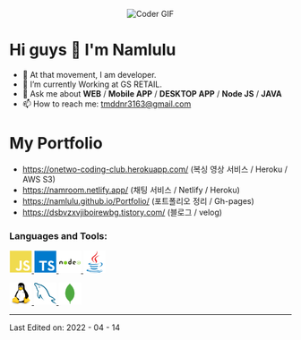 <p align="center">

  <img src="https://media.giphy.com/media/SWoSkN6DxTszqIKEqv/giphy.gif" alt="Coder GIF" width="500" height="400">
  
</p>

# Hi guys 👋  I'm Namlulu





- 🔭 At that movement, I am developer.
- 🌱 I’m currently Working at GS RETAIL.
- 💬 Ask me about **WEB** / **Mobile APP** / **DESKTOP APP** / **Node JS** / **JAVA**
- 📫 How to reach me: tmddnr3163@gmail.com



# My Portfolio

- https://onetwo-coding-club.herokuapp.com/ (복싱 영상 서비스 / Heroku / AWS S3)
- https://namroom.netlify.app/ (채팅 서비스 / Netlify / Heroku)
- https://namlulu.github.io/Portfolio/ (포트폴리오 정리 / Gh-pages)
- https://dsbvzxvjiboirewbg.tistory.com/ (블로그 / velog)


<h3 align="left">Languages and Tools:</h3>
<p align="left"> 
   <a href="https://developer.mozilla.org/en-US/docs/Web/JavaScript" target="_blank"> 
     <img src="https://github.com/devicons/devicon/blob/master/icons/javascript/javascript-plain.svg" alt="javascript" width="40" height="40"/> 
  </a>
   <a href="https://developer.mozilla.org/en-US/docs/Web/TypeScript" target="_blank"> 
     <img src="https://github.com/devicons/devicon/blob/master/icons/typescript/typescript-plain.svg" alt="typescript" width="40" height="40"/> 
  </a>        
  <a href="https://nodejs.org" target="_blank"> 
    <img src="https://github.com/devicons/devicon/blob/master/icons/nodejs/nodejs-original-wordmark.svg" alt="nodejs" width="40" height="40"/> 
  </a>
  <a href="https://docs.oracle.com/en/java/" target="_blank"> 
    <img src="https://github.com/devicons/devicon/blob/master/icons/java/java-original.svg" alt="java" width="40" height="40"/> 
  </a>
</p>
<p align="left"> 
  <a href="https://www.linux.org/" target="_blank"> 
    <img src="https://github.com/devicons/devicon/blob/master/icons/linux/linux-original.svg" alt="linux" width="40" height="40"/> 
  </a> 
   <a href="https://www.mysql.com/" target="_blank">
     <img src="https://github.com/devicons/devicon/blob/master/icons/mysql/mysql-original.svg" alt="mysql" width="40" height="40"/> 
   </a> 
   <a href="https://www.mongodb.com/" target="_blank"> 
     <img src="https://github.com/devicons/devicon/blob/master/icons/mongodb/mongodb-plain.svg" alt="mongodb" width="40" height="40"/> 
  </a> 
</p>

----

Last Edited on: 2022 - 04 - 14
